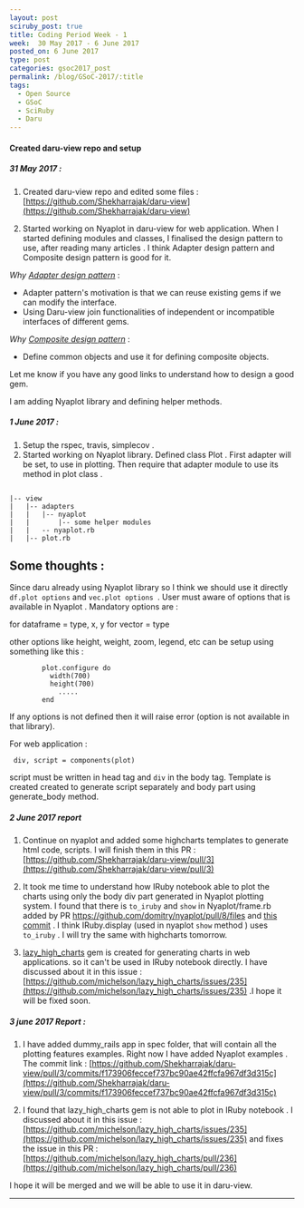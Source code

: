 ```yaml
---
layout: post
sciruby_post: true
title: Coding Period Week - 1
week:  30 May 2017 - 6 June 2017
posted_on: 6 June 2017
type: post
categories: gsoc2017_post
permalink: /blog/GSoC-2017/:title
tags:
  - Open Source
  - GSoC
  - SciRuby
  - Daru
---
```



#### Created daru-view repo and setup


##### 31 May 2017 :

1. Created daru-view repo and edited some files : [https://github.com/Shekharrajak/daru-view](https://github.com/Shekharrajak/daru-view)

2. Started working on Nyaplot in daru-view for web application. When I started defining modules and classes, I finalised the design pattern to use, after reading many articles . I think  Adapter design pattern and Composite design pattern is good for it.

_Why [Adapter design pattern](https://www.sitepoint.com/using-and-testing-the-adapter-design-pattern/)_ :

- Adapter pattern's motivation is that we can reuse existing gems if we can modify the interface.
- Using Daru-view join functionalities of independent or incompatible interfaces of different gems.

_Why [Composite design pattern](https://medium.com/@dljerome/design-patterns-in-ruby-composite-e815a25467b5)_ :

- Define common objects and use it for defining composite objects.

Let me know if you have any good links to understand how to design a good gem.

I am adding Nyaplot library and defining helper methods.


##### 1 June 2017  :

1. Setup the rspec, travis, simplecov .
2. Started working on Nyaplot library.  Defined class Plot . First adapter will be set, to use in plotting. Then require that adapter module to use its method in plot class .

```

|-- view
|   |-- adapters
|   |   |-- nyaplot
|   |       |-- some helper modules
|   |   -- nyaplot.rb
|   |-- plot.rb

```
Some thoughts :
---
Since daru already using Nyaplot library so I think we should use it directly `df.plot options` and `vec.plot options `. User must aware of options that is available in Nyaplot . Mandatory options are :

for dataframe = type, x, y
for vector = type

other options like height, weight, zoom, legend, etc can be setup using something like this :

```
        plot.configure do
          width(700)
          height(700)
            .....
        end
```
If any options is not defined then it will raise error (option is not available in that library).

For web application :

```
 div, script = components(plot)
```

script must be written in head tag and `div` in the body tag. Template is created created to generate script separately and body part using generate_body method.


##### 2 June 2017 report


1. Continue on nyaplot and added some highcharts templates to generate html code, scripts. I will finish them in this PR : [https://github.com/Shekharrajak/daru-view/pull/3](https://github.com/Shekharrajak/daru-view/pull/3)

2. It took me time to understand how IRuby notebook able to plot the charts using only the body div part generated in Nyaplot plotting system. I found that there is `to_iruby` and `show` in Nyaplot/frame.rb added by PR https://github.com/domitry/nyaplot/pull/8/files  and [this commit](https://github.com/SciRuby/nyaplot/commit/662ebc60b0d1e9fbebe7e06530d8450d266ebbdd) . I think IRuby.display (used in nyaplot `show` method ) uses `to_iruby`  . I will try the same with highcharts tomorrow.

3. [lazy_high_charts](https://github.com/michelson/lazy_high_charts) gem is created for generating charts in web applications. so it can't be used in IRuby notebook directly. I have discussed about it in this issue : [https://github.com/michelson/lazy_high_charts/issues/235](https://github.com/michelson/lazy_high_charts/issues/235) .I hope it will be fixed soon.

##### 3 june 2017 Report :

1. I have added dummy_rails app in spec folder, that will contain all the plotting features examples. Right now I have added Nyaplot examples . The commit link : [https://github.com/Shekharrajak/daru-view/pull/3/commits/f173906feccef737bc90ae42ffcfa967df3d315c](https://github.com/Shekharrajak/daru-view/pull/3/commits/f173906feccef737bc90ae42ffcfa967df3d315c)

2. I found that lazy_high_charts gem is not able to plot in IRuby notebook . I discussed about it in this issue : [https://github.com/michelson/lazy_high_charts/issues/235](https://github.com/michelson/lazy_high_charts/issues/235)
and fixes the issue in this PR : [https://github.com/michelson/lazy_high_charts/pull/236](https://github.com/michelson/lazy_high_charts/pull/236)

I hope it will be merged and we will be able to use it in daru-view.

-------------------------------------------------
